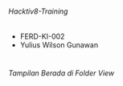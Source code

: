 # <h6>Hacktiv8-Training 
  - FERD-KI-002
  - Yulius Wilson Gunawan<h6>
# <h6>Tampilan Berada di Folder View<h6>
